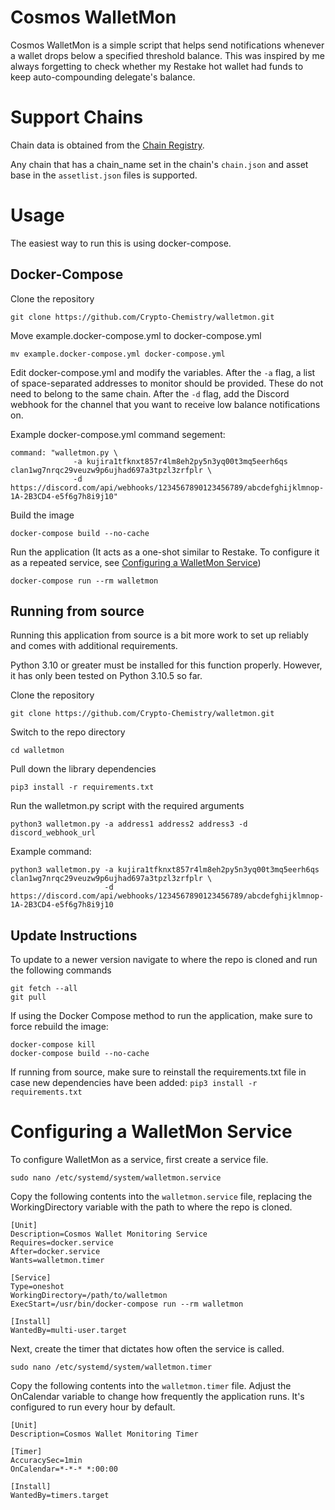 # Cosmos WalletMon

Cosmos WalletMon is a simple script that helps send notifications whenever a wallet drops below a specified threshold balance. This was inspired by me always forgetting to check whether my Restake hot wallet had funds to keep auto-compounding delegate's balance.

# Support Chains

Chain data is obtained from the [Chain Registry](https://github.com/cosmos/chain-registry).

Any chain that has a chain_name set in the chain's `chain.json` and asset base in the `assetlist.json` files is supported.

# Usage

The easiest way to run this is using docker-compose.

## Docker-Compose

Clone the repository

`git clone https://github.com/Crypto-Chemistry/walletmon.git`

Move example.docker-compose.yml to docker-compose.yml

`mv example.docker-compose.yml docker-compose.yml`

Edit docker-compose.yml and modify the variables. After the `-a` flag, a list of space-separated addresses to monitor should be provided. These do not need to belong to the same chain. After the `-d` flag, add the Discord webhook for the channel that you want to receive low balance notifications on.

Example docker-compose.yml command segement:

```
command: "walletmon.py \
              -a kujira1tfknxt857r4lm8eh2py5n3yq00t3mq5eerh6qs clan1wg7nrqc29veuzw9p6ujhad697a3tpzl3zrfplr \ 
              -d https://discord.com/api/webhooks/1234567890123456789/abcdefghijklmnop-1A-2B3CD4-e5f6g7h8i9j10"
```

Build the image

`docker-compose build --no-cache`

Run the application (It acts as a one-shot similar to Restake. To configure it as a repeated service, see [Configuring a WalletMon Service](#configuring-a-walletmon-service))

`docker-compose run --rm walletmon`

## Running from source

Running this application from source is a bit more work to set up reliably and comes with additional requirements.

Python 3.10 or greater must be installed for this function properly. However, it has only been tested on Python 3.10.5 so far.

Clone the repository

`git clone https://github.com/Crypto-Chemistry/walletmon.git`

Switch to the repo directory

`cd walletmon`

Pull down the library dependencies

`pip3 install -r requirements.txt`

Run the walletmon.py script with the required arguments

`python3 walletmon.py -a address1 address2 address3 -d discord_webhook_url`

Example command:

```
python3 walletmon.py -a kujira1tfknxt857r4lm8eh2py5n3yq00t3mq5eerh6qs clan1wg7nrqc29veuzw9p6ujhad697a3tpzl3zrfplr \
                     -d https://discord.com/api/webhooks/1234567890123456789/abcdefghijklmnop-1A-2B3CD4-e5f6g7h8i9j10
```

## Update Instructions

To update to a newer version navigate to where the repo is cloned and run the following commands

```
git fetch --all
git pull
```

If using the Docker Compose method to run the application, make sure to force rebuild the image:

```
docker-compose kill
docker-compose build --no-cache
```

If running from source, make sure to reinstall the requirements.txt file in case new dependencies have been added:
`pip3 install -r requirements.txt`

# Configuring a WalletMon Service

To configure WalletMon as a service, first create a service file.

`sudo nano /etc/systemd/system/walletmon.service`

Copy the following contents into the `walletmon.service` file, replacing the WorkingDirectory variable with the path to where the repo is cloned.

```
[Unit]
Description=Cosmos Wallet Monitoring Service
Requires=docker.service
After=docker.service
Wants=walletmon.timer

[Service]
Type=oneshot
WorkingDirectory=/path/to/walletmon
ExecStart=/usr/bin/docker-compose run --rm walletmon

[Install]
WantedBy=multi-user.target
```

Next, create the timer that dictates how often the service is called.

`sudo nano /etc/systemd/system/walletmon.timer`

Copy the following contents into the `walletmon.timer` file. Adjust the OnCalendar variable to change how frequently the application runs. It's configured to run every hour by default.

```
[Unit]
Description=Cosmos Wallet Monitoring Timer

[Timer]
AccuracySec=1min
OnCalendar=*-*-* *:00:00

[Install]
WantedBy=timers.target
```